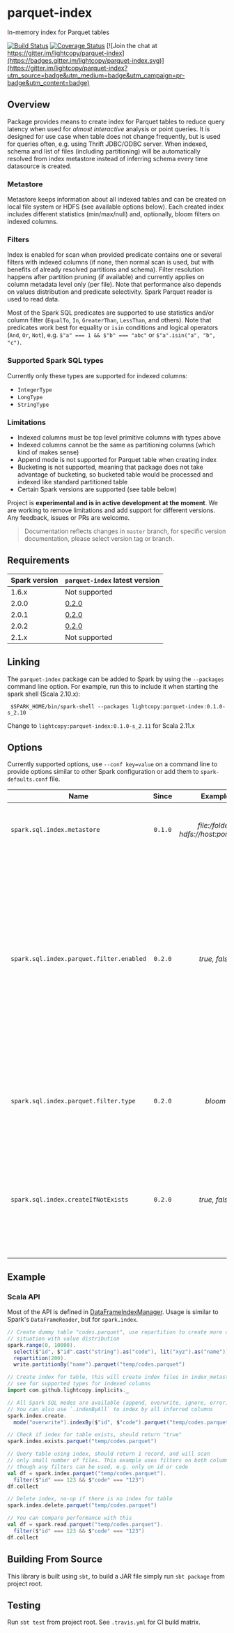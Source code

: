 # parquet-index
In-memory index for Parquet tables

[![Build Status](https://travis-ci.org/lightcopy/parquet-index.svg?branch=master)](https://travis-ci.org/lightcopy/parquet-index)
[![Coverage Status](https://coveralls.io/repos/github/lightcopy/parquet-index/badge.svg?branch=master)](https://coveralls.io/github/lightcopy/parquet-index?branch=master)
[![Join the chat at https://gitter.im/lightcopy/parquet-index](https://badges.gitter.im/lightcopy/parquet-index.svg)](https://gitter.im/lightcopy/parquet-index?utm_source=badge&utm_medium=badge&utm_campaign=pr-badge&utm_content=badge)

## Overview
Package provides means to create index for Parquet tables to reduce query latency when used for
_almost interactive_ analysis or point queries. It is designed for use case when table does not
change frequently, but is used for queries often, e.g. using Thrift JDBC/ODBC server. When indexed,
schema and list of files (including partitioning) will be automatically resolved from index
metastore instead of inferring schema every time datasource is created.

### Metastore
Metastore keeps information about all indexed tables and can be created on local file system or HDFS
(see available options below). Each created index includes different statistics (min/max/null) and,
optionally, bloom filters on indexed columns.

### Filters
Index is enabled for scan when provided predicate contains one or several filters with indexed
columns (if none, then normal scan is used, but with benefits of already resolved partitions and
schema). Filter resolution happens after partition pruning (if available) and currently applies on
column metadata level only (per file). Note that performance also depends on values distribution and
predicate selectivity. Spark Parquet reader is used to read data.

Most of the Spark SQL predicates are supported to use statistics and/or column filter
(`EqualTo`, `In`, `GreaterThan`, `LessThan`, and others). Note that predicates work best for
equality or `isin` conditions and logical operators (`And`, `Or`, `Not`),
e.g. `$"a" === 1 && $"b" === "abc"` or `$"a".isin("a", "b", "c")`.

### Supported Spark SQL types
Currently only these types are supported for indexed columns:
- `IntegerType`
- `LongType`
- `StringType`

### Limitations
- Indexed columns must be top level primitive columns with types above
- Indexed columns cannot be the same as partitioning columns (which kind of makes sense)
- Append mode is not supported for Parquet table when creating index
- Bucketing is not supported, meaning that package does not take advantage of bucketing, so
bucketed table would be processed and indexed like standard partitioned table
- Certain Spark versions are supported (see table below)

Project is **experimental and is in active development at the moment**. We are working to remove
limitations and add support for different versions. Any feedback, issues or PRs are welcome.
> Documentation reflects changes in `master` branch, for specific version documentation, please
> select version tag or branch.

## Requirements
| Spark version | `parquet-index` latest version |
|---------------|--------------------------------|
| 1.6.x | Not supported |
| 2.0.0 | [0.2.0](http://spark-packages.org/package/lightcopy/parquet-index) |
| 2.0.1 | [0.2.0](http://spark-packages.org/package/lightcopy/parquet-index) |
| 2.0.2 | [0.2.0](http://spark-packages.org/package/lightcopy/parquet-index) |
| 2.1.x | Not supported |

## Linking
The `parquet-index` package can be added to Spark by using the `--packages` command line option.
For example, run this to include it when starting the spark shell (Scala 2.10.x):
```shell
 $SPARK_HOME/bin/spark-shell --packages lightcopy:parquet-index:0.1.0-s_2.10
```
Change to `lightcopy:parquet-index:0.1.0-s_2.11` for Scala 2.11.x

## Options
Currently supported options, use `--conf key=value` on a command line to provide options similar to
other Spark configuration or add them to `spark-defaults.conf` file.

| Name | Since | Example | Description | Default |
|------|:-----:|:-------:|-------------|---------|
| `spark.sql.index.metastore` | `0.1.0` | _file:/folder, hdfs://host:port/folder_ | Index metastore location, created if does not exist | _working directory_
| `spark.sql.index.parquet.filter.enabled` | `0.2.0` | _true, false_ | When set to true, writes filter statistics for indexed columns when creating table index, otherwise only min/max statistics are used. Filter statistics are always used during filtering stage, if can be applied and available | _false_
| `spark.sql.index.parquet.filter.type` | `0.2.0` | _bloom_ | When filter statistics enabled, selects type of statistics to use when creating index | _bloom_
| `spark.sql.index.createIfNotExists` | `0.2.0` | _true, false_ | When set to true, creates index if one does not exist in metastore for the table (will use all available columns for indexing) | _false_

## Example

### Scala API
Most of the API is defined in [DataFrameIndexManager](./src/main/scala/org/apache/spark/sql/DataFrameIndexManager.scala).
Usage is similar to Spark's `DataFrameReader`, but for `spark.index`.

```scala
// Create dummy table "codes.parquet", use repartition to create more or less generic
// situation with value distribution
spark.range(0, 10000).
  select($"id", $"id".cast("string").as("code"), lit("xyz").as("name")).
  repartition(200).
  write.partitionBy("name").parquet("temp/codes.parquet")

// Create index for table, this will create index files in index_metastore
// see for supported types for indexed columns
import com.github.lightcopy.implicits._

// All Spark SQL modes are available (append, overwrite, ignore, error)
// You can also use `.indexByAll` to index by all inferred columns
spark.index.create.
  mode("overwrite").indexBy($"id", $"code").parquet("temp/codes.parquet")

// Check if index for table exists, should return "true"
spark.index.exists.parquet("temp/codes.parquet")

// Query table using index, should return 1 record, and will scan
// only small number of files. This example uses filters on both columns,
// though any filters can be used, e.g. only on id or code
val df = spark.index.parquet("temp/codes.parquet").
  filter($"id" === 123 && $"code" === "123")
df.collect

// Delete index, no-op if there is no index for table
spark.index.delete.parquet("temp/codes.parquet")

// You can compare performance with this
val df = spark.read.parquet("temp/codes.parquet").
  filter($"id" === 123 && $"code" === "123")
df.collect
```

## Building From Source
This library is built using `sbt`, to build a JAR file simply run `sbt package` from project root.

## Testing
Run `sbt test` from project root. See `.travis.yml` for CI build matrix.
